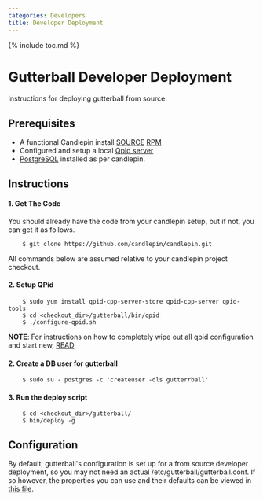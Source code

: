 ```yaml
---
categories: Developers
title: Developer Deployment
---
```


{% include toc.md %}

# Gutterball Developer Deployment

Instructions for deploying gutterball from source.

## Prerequisites

 * A functional Candlepin install [SOURCE](/docs/candlepin/developer_deployment.html) [RPM](/docs/candlepin/setup.html)
 * Configured and setup a local [Qpid server](/docs/candlepin/amqp.html)
 * [PostgreSQL](/docs/candlepin/setup.html#postgresql) installed as per candlepin.

## Instructions

#### 1. Get The Code
You should already have the code from your candlepin setup, but if not, you can get it as follows.

```console
    $ git clone https://github.com/candlepin/candlepin.git
```

All commands below are assumed relative to your candlepin project checkout.

#### 2. Setup QPid

```console
    $ sudo yum install qpid-cpp-server-store qpid-cpp-server qpid-tools
    $ cd <checkout_dir>/gutterball/bin/qpid
    $ ./configure-qpid.sh
```

**NOTE**: For instructions on how to completely wipe out all qpid configuration and start new, [READ](https://github.com/candlepin/candlepin/blob/master/gutterball/bin/qpid/README.md)

#### 2. Create a DB user for gutterball

```console
    $ sudo su - postgres -c 'createuser -dls gutterrball'
```

#### 3. Run the deploy script

```console
    $ cd <checkout_dir>/gutterball/
    $ bin/deploy -g
```

## Configuration

By default, gutterball's configuration is set up for a from source developer deployment, so you may not need an actual
/etc/gutterball/gutterball.conf. If so however, the properties you can use and their defaults can be viewed in
[this file](https://github.com/candlepin/candlepin/blob/master/gutterball/src/main/java/org/candlepin/gutterball/config/ConfigProperties.java).




